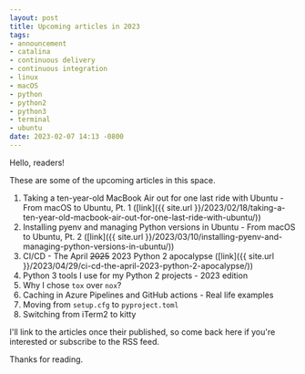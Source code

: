 ```yaml
---
layout: post
title: Upcoming articles in 2023
tags:
- announcement
- catalina
- continuous delivery
- continuous integration
- linux
- macOS
- python
- python2
- python3
- terminal
- ubuntu
date: 2023-02-07 14:13 -0800
---
```

Hello, readers!

These are some of the upcoming articles in this space.

1. Taking a ten-year-old MacBook Air out for one last ride with Ubuntu - From macOS to Ubuntu, Pt. 1 ([link]({{ site.url }}/2023/02/18/taking-a-ten-year-old-macbook-air-out-for-one-last-ride-with-ubuntu/))
1. Installing pyenv and managing Python versions in Ubuntu - From macOS to Ubuntu, Pt. 2 ([link]({{ site.url }}/2023/03/10/installing-pyenv-and-managing-python-versions-in-ubuntu/))
1. CI/CD - The April ~~2025~~ 2023 Python 2 apocalypse ([link]({{ site.url }}/2023/04/29/ci-cd-the-april-2023-python-2-apocalypse/))
1. Python 3 tools I use for my Python 2 projects - 2023 edition
1. Why I chose `tox` over `nox`?
1. Caching in Azure Pipelines and GitHub actions - Real life examples
1. Moving from `setup.cfg` to `pyproject.toml`
1. Switching from iTerm2 to kitty

I'll link to the articles once their published, so come back here if you're interested or subscribe to the RSS feed.

Thanks for reading.
